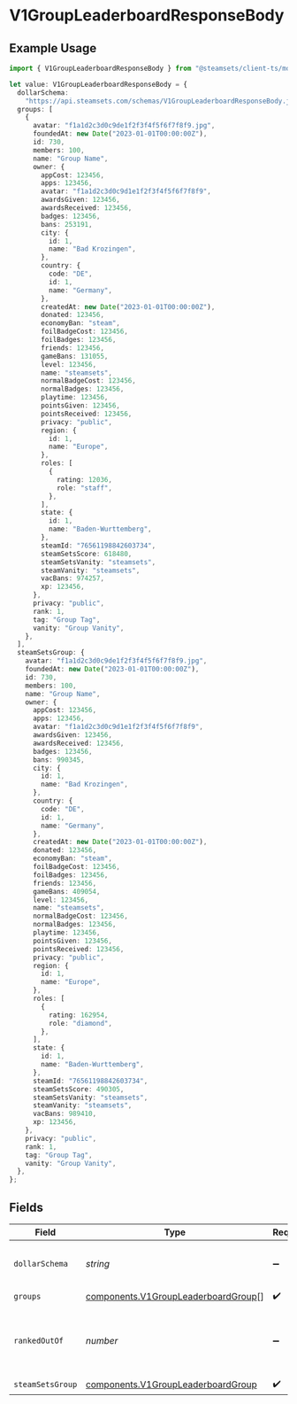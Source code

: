 # V1GroupLeaderboardResponseBody

## Example Usage

```typescript
import { V1GroupLeaderboardResponseBody } from "@steamsets/client-ts/models/components";

let value: V1GroupLeaderboardResponseBody = {
  dollarSchema:
    "https://api.steamsets.com/schemas/V1GroupLeaderboardResponseBody.json",
  groups: [
    {
      avatar: "f1a1d2c3d0c9de1f2f3f4f5f6f7f8f9.jpg",
      foundedAt: new Date("2023-01-01T00:00:00Z"),
      id: 730,
      members: 100,
      name: "Group Name",
      owner: {
        appCost: 123456,
        apps: 123456,
        avatar: "f1a1d2c3d0c9d1e1f2f3f4f5f6f7f8f9",
        awardsGiven: 123456,
        awardsReceived: 123456,
        badges: 123456,
        bans: 253191,
        city: {
          id: 1,
          name: "Bad Krozingen",
        },
        country: {
          code: "DE",
          id: 1,
          name: "Germany",
        },
        createdAt: new Date("2023-01-01T00:00:00Z"),
        donated: 123456,
        economyBan: "steam",
        foilBadgeCost: 123456,
        foilBadges: 123456,
        friends: 123456,
        gameBans: 131055,
        level: 123456,
        name: "steamsets",
        normalBadgeCost: 123456,
        normalBadges: 123456,
        playtime: 123456,
        pointsGiven: 123456,
        pointsReceived: 123456,
        privacy: "public",
        region: {
          id: 1,
          name: "Europe",
        },
        roles: [
          {
            rating: 12036,
            role: "staff",
          },
        ],
        state: {
          id: 1,
          name: "Baden-Wurttemberg",
        },
        steamId: "76561198842603734",
        steamSetsScore: 618480,
        steamSetsVanity: "steamsets",
        steamVanity: "steamsets",
        vacBans: 974257,
        xp: 123456,
      },
      privacy: "public",
      rank: 1,
      tag: "Group Tag",
      vanity: "Group Vanity",
    },
  ],
  steamSetsGroup: {
    avatar: "f1a1d2c3d0c9de1f2f3f4f5f6f7f8f9.jpg",
    foundedAt: new Date("2023-01-01T00:00:00Z"),
    id: 730,
    members: 100,
    name: "Group Name",
    owner: {
      appCost: 123456,
      apps: 123456,
      avatar: "f1a1d2c3d0c9d1e1f2f3f4f5f6f7f8f9",
      awardsGiven: 123456,
      awardsReceived: 123456,
      badges: 123456,
      bans: 990345,
      city: {
        id: 1,
        name: "Bad Krozingen",
      },
      country: {
        code: "DE",
        id: 1,
        name: "Germany",
      },
      createdAt: new Date("2023-01-01T00:00:00Z"),
      donated: 123456,
      economyBan: "steam",
      foilBadgeCost: 123456,
      foilBadges: 123456,
      friends: 123456,
      gameBans: 409054,
      level: 123456,
      name: "steamsets",
      normalBadgeCost: 123456,
      normalBadges: 123456,
      playtime: 123456,
      pointsGiven: 123456,
      pointsReceived: 123456,
      privacy: "public",
      region: {
        id: 1,
        name: "Europe",
      },
      roles: [
        {
          rating: 162954,
          role: "diamond",
        },
      ],
      state: {
        id: 1,
        name: "Baden-Wurttemberg",
      },
      steamId: "76561198842603734",
      steamSetsScore: 490305,
      steamSetsVanity: "steamsets",
      steamVanity: "steamsets",
      vacBans: 989410,
      xp: 123456,
    },
    privacy: "public",
    rank: 1,
    tag: "Group Tag",
    vanity: "Group Vanity",
  },
};
```

## Fields

| Field                                                                                      | Type                                                                                       | Required                                                                                   | Description                                                                                | Example                                                                                    |
| ------------------------------------------------------------------------------------------ | ------------------------------------------------------------------------------------------ | ------------------------------------------------------------------------------------------ | ------------------------------------------------------------------------------------------ | ------------------------------------------------------------------------------------------ |
| `dollarSchema`                                                                             | *string*                                                                                   | :heavy_minus_sign:                                                                         | A URL to the JSON Schema for this object.                                                  | https://api.steamsets.com/schemas/V1GroupLeaderboardResponseBody.json                      |
| `groups`                                                                                   | [components.V1GroupLeaderboardGroup](../../models/components/v1groupleaderboardgroup.md)[] | :heavy_check_mark:                                                                         | N/A                                                                                        |                                                                                            |
| `rankedOutOf`                                                                              | *number*                                                                                   | :heavy_minus_sign:                                                                         | The number of accounts that are ranked in the leaderboard                                  |                                                                                            |
| `steamSetsGroup`                                                                           | [components.V1GroupLeaderboardGroup](../../models/components/v1groupleaderboardgroup.md)   | :heavy_check_mark:                                                                         | N/A                                                                                        |                                                                                            |